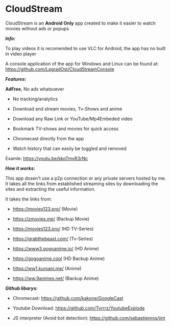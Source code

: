 # CloudStream

CloudStream is an **Android Only** app created to make it easier to watch movies without ads or popups

***Info:***

To play videos it is recomended to use VLC for Android, the app has no built in video player

A console application of the app for Windows and Linux can be found at: https://github.com/LagradOst/CloudStreamConsole

***Features:***

**AdFree**, No ads whatsoever

+ No tracking/analytics 

+ Download and stream movies, Tv-Shows and anime

+ Download any Raw Link or YouTube/Mp4Embeded video

+ Bookmark TV-shows and movies for quick access

+ Chromecast directly from the app

+ Watch history that can easily be toggled and removed

Examle: https://youtu.be/kkoTmyR3rNc

***How it works:***

This app dosen't use a p2p connection or any private servers hosted by me. It takes all the links from established streaming sites by downloading the sites and extracting the useful information. 

It takes the links from:

+ https://movies123.pro/ (Movie)

+ https://zmovies.me/ (Backup Movie)

+ https://movies123.pro/ (HD TV-Series)

+ https://grabthebeast.com/ (Tv-Series)

+ https://www3.gogoanime.io/ (HD Anime)

+ https://gogoanime.cool (HD Backup Anime)

+ https://ww1.kuroani.me/ (Anime)

+ https://ww.9animes.net/ (Backup Anime)

***Github libarys:***

+ Chromecast: https://github.com/kakone/GoogleCast

+ Youtube Download: https://github.com/Tyrrrz/YoutubeExplode

+ JS interpreter (Avoid bot detection): https://github.com/sebastienros/jint
